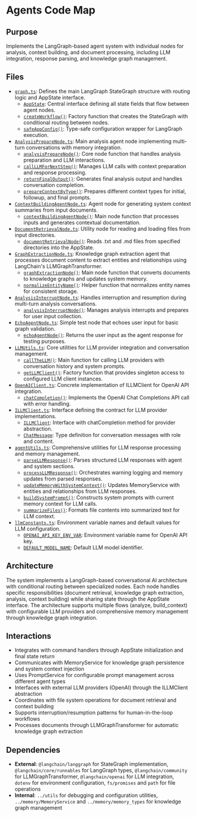 # Agents Code Map

## Purpose
Implements the LangGraph-based agent system with individual nodes for analysis, context building, and document processing, including LLM integration, response parsing, and knowledge graph management.

## Files
- [`graph.ts`](./graph.ts): Defines the main LangGraph StateGraph structure with routing logic and AppState interface.
  - [`AppState`](./graph.ts): Central interface defining all state fields that flow between agent nodes.
  - [`createWorkflow()`](./graph.ts): Factory function that creates the StateGraph with conditional routing between nodes.
  - [`safeAppConfig()`](./graph.ts): Type-safe configuration wrapper for LangGraph execution.
- [`AnalysisPrepareNode.ts`](./AnalysisPrepareNode.ts): Main analysis agent node implementing multi-turn conversations with memory integration.
  - [`analysisPrepareNode()`](./AnalysisPrepareNode.ts): Core node function that handles analysis preparation and LLM interactions.
  - [`callLLMForNextStep()`](./AnalysisPrepareNode.ts): Manages LLM calls with context preparation and response processing.
  - [`returnFinalOutput()`](./AnalysisPrepareNode.ts): Generates final analysis output and handles conversation completion.
  - [`prepareContextByType()`](./AnalysisPrepareNode.ts): Prepares different context types for initial, followup, and final prompts.
- [`ContextBuildingAgentNode.ts`](./ContextBuildingAgentNode.ts): Agent node for generating system context summaries from input documents.
  - [`contextBuildingAgentNode()`](./ContextBuildingAgentNode.ts): Main node function that processes inputs and generates contextual documentation.
- [`DocumentRetrievalNode.ts`](./DocumentRetrievalNode.ts): Utility node for reading and loading files from input directories.
  - [`documentRetrievalNode()`](./DocumentRetrievalNode.ts): Reads .txt and .md files from specified directories into the AppState.
- [`GraphExtractionNode.ts`](./GraphExtractionNode.ts): Knowledge graph extraction agent that processes document content to extract entities and relationships using LangChain's LLMGraphTransformer.
  - [`graphExtractionNode()`](./GraphExtractionNode.ts): Main node function that converts documents to knowledge graphs and updates system memory.
  - [`normalizeEntityName()`](./GraphExtractionNode.ts): Helper function that normalizes entity names for consistent storage.
- [`AnalysisInterruptNode.ts`](./AnalysisInterruptNode.ts): Handles interruption and resumption during multi-turn analysis conversations.
  - [`analysisInterruptNode()`](./AnalysisInterruptNode.ts): Manages analysis interrupts and prepares for user input collection.
- [`EchoAgentNode.ts`](./EchoAgentNode.ts): Simple test node that echoes user input for basic graph validation.
  - [`echoAgentNode()`](./EchoAgentNode.ts): Returns the user input as the agent response for testing purposes.
- [`LLMUtils.ts`](./LLMUtils.ts): Core utilities for LLM provider integration and conversation management.
  - [`callTheLLM()`](./LLMUtils.ts): Main function for calling LLM providers with conversation history and system prompts.
  - [`getLLMClient()`](./LLMUtils.ts): Factory function that provides singleton access to configured LLM client instances.
- [`OpenAIClient.ts`](./OpenAIClient.ts): Concrete implementation of ILLMClient for OpenAI API integration.
  - [`chatCompletion()`](./OpenAIClient.ts): Implements the OpenAI Chat Completions API call with error handling.
- [`ILLMClient.ts`](./ILLMClient.ts): Interface defining the contract for LLM provider implementations.
  - [`ILLMClient`](./ILLMClient.ts): Interface with chatCompletion method for provider abstraction.
  - [`ChatMessage`](./ILLMClient.ts): Type definition for conversation messages with role and content.
- [`agentUtils.ts`](./agentUtils.ts): Comprehensive utilities for LLM response processing and memory management.
  - [`parseLLMResponse()`](./agentUtils.ts): Parses structured LLM responses with agent and system sections.
  - [`processLLMResponse()`](./agentUtils.ts): Orchestrates warning logging and memory updates from parsed responses.
  - [`updateMemoryWithSystemContext()`](./agentUtils.ts): Updates MemoryService with entities and relationships from LLM responses.
  - [`buildSystemPrompt()`](./agentUtils.ts): Constructs system prompts with current memory context for LLM calls.
  - [`summarizeFiles()`](./agentUtils.ts): Formats file contents into summarized text for LLM context.
- [`llmConstants.ts`](./llmConstants.ts): Environment variable names and default values for LLM configuration.
  - [`OPENAI_API_KEY_ENV_VAR`](./llmConstants.ts): Environment variable name for OpenAI API key.
  - [`DEFAULT_MODEL_NAME`](./llmConstants.ts): Default LLM model identifier.

## Architecture
The system implements a LangGraph-based conversational AI architecture with conditional routing between specialized nodes. Each node handles specific responsibilities (document retrieval, knowledge graph extraction, analysis, context building) while sharing state through the AppState interface. The architecture supports multiple flows (analyze, build_context) with configurable LLM providers and comprehensive memory management through knowledge graph integration.

## Interactions
- Integrates with command handlers through AppState initialization and final state return
- Communicates with MemoryService for knowledge graph persistence and system context injection
- Uses PromptService for configurable prompt management across different agent types
- Interfaces with external LLM providers (OpenAI) through the ILLMClient abstraction
- Coordinates with file system operations for document retrieval and context building
- Supports interruption/resumption patterns for human-in-the-loop workflows
- Processes documents through LLMGraphTransformer for automatic knowledge graph extraction

## Dependencies
- **External**: `@langchain/langgraph` for StateGraph implementation, `@langchain/core/runnables` for LangGraph types, `@langchain/community` for LLMGraphTransformer, `@langchain/openai` for LLM integration, `dotenv` for environment configuration, `fs/promises` and `path` for file operations
- **Internal**: `../utils` for debugging and configuration utilities, `../memory/MemoryService` and `../memory/memory_types` for knowledge graph management 